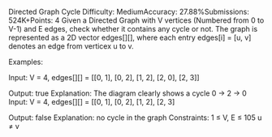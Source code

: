 Directed Graph Cycle
Difficulty: MediumAccuracy: 27.88%Submissions: 524K+Points: 4
Given a Directed Graph with V vertices (Numbered from 0 to V-1) and E edges, check whether it contains any cycle or not.
The graph is represented as a 2D vector edges[][], where each entry edges[i] = [u, v] denotes an edge from verticex u to v.

Examples:

Input: V = 4, edges[][] = [[0, 1], [0, 2], [1, 2], [2, 0], [2, 3]]

Output: true
Explanation: The diagram clearly shows a cycle 0 → 2 → 0
Input: V = 4, edges[][] = [[0, 1], [0, 2], [1, 2], [2, 3]

Output: false
Explanation: no cycle in the graph
Constraints:
1 ≤ V, E ≤ 105
u ≠ v

